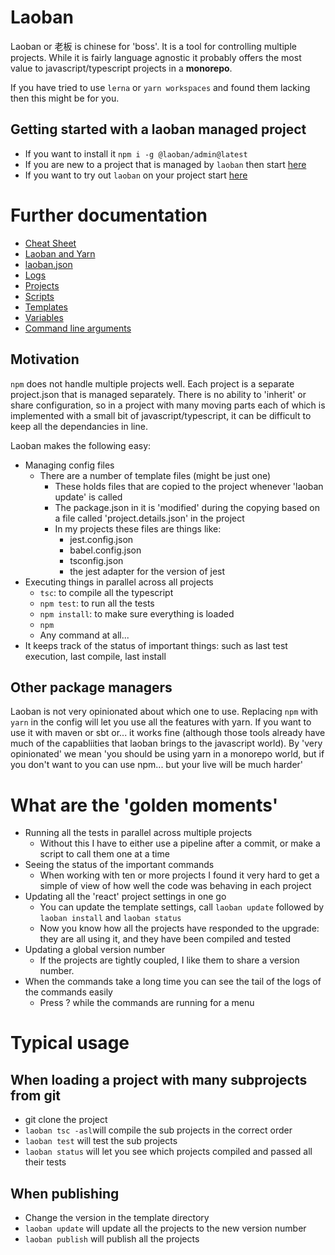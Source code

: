 # Laoban

Laoban or 老板 is chinese for 'boss'. It is a tool for controlling multiple projects. While it is fairly language agnostic it
probably offers the most value to javascript/typescript projects in a __monorepo__.

If you have tried to use `lerna` or `yarn workspaces` and found them lacking then this might be for you.


## Getting started with a laoban managed project
* If you want to install it `npm i -g @laoban/admin@latest`
* If you are new to a project that is managed by `laoban` then start [here](LAOBAN.EXISTING.md)
* If you want to try out `laoban` on your project start [here](GETTING.STARTED.md)

# Further documentation
* [Cheat Sheet](documentation/CHEATSHEET.md)
* [Laoban and Yarn](documentation/YARN.md)
* [laoban.json](documentation/LAOBAN.JSON.md)
* [Logs](documentation/LOGS.md)
* [Projects](documentation/PROJECTS.md)
* [Scripts](documentation/SCRIPTS.md)
* [Templates](documentation/TEMPLATES.md)
* [Variables](documentation/VARIABLES.md)
* [Command line arguments](documentation/COMMAND.LINE.ARGUMENTS.md)


## Motivation

`npm` does not handle multiple projects well. Each project is a separate project.json that is managed separately. There
is no ability to 'inherit' or share configuration, so in a project with many moving parts each of which is implemented
with a small bit of javascript/typescript, it can be difficult to keep all the dependancies in line.

Laoban makes the following easy:

* Managing config files
    * There are a number of template files (might be just one)
        * These holds files that are copied to the project whenever 'laoban update' is called
        * The package.json in it is 'modified' during the copying based on a file called 'project.details.json' in the
          project
        * In my projects these files are things like:
            * jest.config.json
            * babel.config.json
            * tsconfig.json
            * the jest adapter for the version of jest
* Executing things in parallel across all projects
    * `tsc`: to compile all the typescript
    * `npm test`: to run all the tests
    * `npm install`: to make sure everything is loaded
    * `npm `
    * Any command at all...
* It keeps track of the status of important things: such as last test execution, last compile, last install

## Other package managers

Laoban is not very opinionated about which one to use. Replacing `npm` with `yarn`  in the config will let you use all the features with yarn. If
you want to use it with maven or sbt or... it works fine (although those tools already have much of the capabliities
that laoban brings to the javascript world). By 'very opinionated' we mean 
'you should be using yarn in a monorepo world, but if you don't want to you can use npm... but your 
live will be much harder'

# What are the 'golden moments'

* Running all the tests in parallel across multiple projects
    * Without this I have to either use a pipeline after a commit, or make a script to call them one at a time
* Seeing the status of the important commands
    * When working with ten or more projects I found it very hard to get a simple of view of how well the code was
      behaving in each project
* Updating all the 'react' project settings in one go
    * You can update the template settings, call `laoban update` followed by `laoban install` and `laoban status`
    * Now you know how all the projects have responded to the upgrade: they are all using it, and they have been
      compiled and tested
* Updating a global version number
    * If the projects are tightly coupled, I like them to share a version number.
* When the commands take a long time you can see the tail of the logs of the commands easily
    * Press ? while the commands are running for a menu

# Typical usage

## When loading a project with many subprojects from git

* git clone the project
* `laoban tsc -asl`will compile the sub projects in the correct order
* `laoban test` will test the sub projects
* `laoban status` will let you see which projects compiled and passed all their tests

## When publishing

* Change the version in the template directory
* `laoban update` will update all the projects to the new version number
* `laoban publish` will publish all the projects
